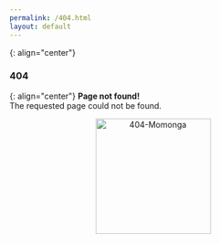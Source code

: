 ```yaml
---
permalink: /404.html
layout: default
---
```


{: align="center"}
### 404

{: align="center"}
**Page not found!**  
The requested page could not be found.

<center>
<img src="{{site.baseurl}}/assets/images/Momonga Baby Large.svg" alt="404-Momonga" width="202">
</center>
